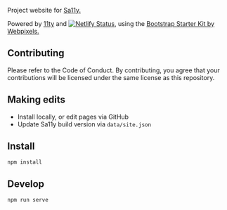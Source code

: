 Project website for [Sa11y.](https://github.com/ryersondmp/sa11y)

Powered by [11ty](https://www.11ty.dev/) and [![Netlify Status](https://api.netlify.com/api/v1/badges/4f288172-53f0-4681-80f3-b9af2a2f7573/deploy-status)](https://app.netlify.com/sites/sa11y/deploys), using the [Bootstrap Starter Kit by Webpixels.](https://github.com/webpixels/bootstrap-starter-kit)

## Contributing
Please refer to the Code of Conduct. By contributing, you agree that your contributions will be licensed under the same license as this repository.

## Making edits
- Install locally, or edit pages via GitHub
- Update Sa11y build version via `data/site.json`

## Install
`npm install`

## Develop
`npm run serve`